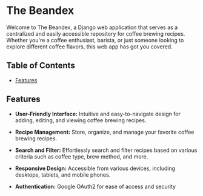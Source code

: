 # The Beandex

Welcome to The Beandex, a Django web application that serves as a centralized and easily accessible repository for coffee brewing recipes. Whether you're a coffee enthusiast, barista, or just someone looking to explore different coffee flavors, this web app has got you covered.

## Table of Contents

- [Features](#features)

## Features

- **User-Friendly Interface:** Intuitive and easy-to-navigate design for adding, editing, and viewing coffee brewing recipes.

- **Recipe Management:** Store, organize, and manage your favorite coffee brewing recipes.

- **Search and Filter:** Effortlessly search and filter recipes based on various criteria such as coffee type, brew method, and more.

- **Responsive Design:** Accessible from various devices, including desktops, tablets, and mobile phones.

- **Authentication:** Google OAuth2 for ease of access and security
